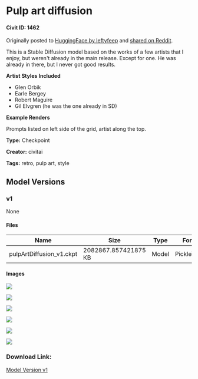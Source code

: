 # Pulp art diffusion

#### Civit ID: 1462

<p>Originally posted to <a href="https://huggingface.co/leftyfeep/pulpart-diffusion" rel="ugc" target="_blank">HuggingFace by leftyfeep</a> and <a href="https://www.reddit.com/r/StableDiffusion/comments/znmy5z/another_art_model_pulpart_diffusion_v_10_link_in/" rel="ugc" target="_blank">shared on Reddit</a>.</p><p>This is a Stable Diffusion model based on the works of a few artists that I enjoy, but weren't already in the main release. Except for one. He was already in there, but I never got good results.</p><strong>Artist Styles Included</strong><ul><li>Glen Orbik</li><li>Earle Bergey</li><li>Robert Maguire</li><li>Gil Elvgren (he was the one already in SD)</li></ul><strong>Example Renders</strong><p>Prompts listed on left side of the grid, artist along the top.</p>

**Type:** Checkpoint

**Creator:** civitai

**Tags:** retro, pulp art, style

## Model Versions

### v1

None

#### Files

| Name | Size | Type | Format | Download Url | AutoV1 | AutoV2 | SHA256 | CRC32 | BLAKE3 |
| --- | --- | --- | --- | --- | --- | --- | --- | --- | --- |
| pulpArtDiffusion_v1.ckpt | 2082867.857421875 KB | Model | PickleTensor | https://civitai.com/api/download/models/1562 | 10923F57 | 01A43213E9 | 01A43213E9AC4C84857D149C8ABEE7B19FC6E3BBD016A7268FA45C30C56FD196 | 9B6AFDEE | 762E97AA5B531A4E8FF4A50A403B5A1D5B91BCD128777838BD1FE31CFA830BA6 |

#### Images

<p><img src="https://image.civitai.com/xG1nkqKTMzGDvpLrqFT7WA/76e2128c-d71a-4b90-b66a-190508903c00/width=450/14019.jpeg" /></p>

<p><img src="https://image.civitai.com/xG1nkqKTMzGDvpLrqFT7WA/622b809c-46df-4c7b-0301-82a5a56a8100/width=450/14018.jpeg" /></p>

<p><img src="https://image.civitai.com/xG1nkqKTMzGDvpLrqFT7WA/893defb7-66bb-4b77-54cc-71c117491d00/width=450/14017.jpeg" /></p>

<p><img src="https://image.civitai.com/xG1nkqKTMzGDvpLrqFT7WA/c50174e1-076d-4913-4183-f8fb0989fe00/width=450/14016.jpeg" /></p>

<p><img src="https://image.civitai.com/xG1nkqKTMzGDvpLrqFT7WA/f5751359-45e7-4839-96fd-bd20aca1e500/width=450/14015.jpeg" /></p>

<p><img src="https://image.civitai.com/xG1nkqKTMzGDvpLrqFT7WA/a898d66f-37cd-46a6-233d-567f28b1d500/width=450/14014.jpeg" /></p>

### Download Link:

[Model Version v1](https://civitai.com/api/download/models/1562)


